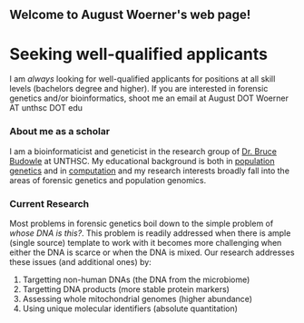 ## Welcome to August Woerner's web page!

# Seeking well-qualified applicants

I am *always* looking for well-qualified applicants for positions at all skill levels (bachelors degree and higher). If you are interested in forensic genetics and/or bioinformatics, shoot me an email at August DOT Woerner AT unthsc DOT edu


### About me as a scholar

I am a bioinformaticist and geneticist in the research group of [Dr. Bruce Budowle](https://www.unthsc.edu/graduate-school-of-biomedical-sciences/molecular-and-medical-genetics/laboratory-faculty-and-staff/) at UNTHSC. My educational background is both in [population genetics](https://uacc.arizona.edu/profile/michael-hammer) and in [computation](https://www2.cs.arizona.edu/~kece/) and my research interests broadly fall into the areas of forensic genetics and population genomics. 

### Current Research

Most problems in forensic genetics boil down to the simple problem of *whose DNA is this?*. This problem is readily addressed when there is ample (single source) template to work with it becomes more challenging when either the DNA is scarce or when the DNA is mixed. Our research addresses these issues (and additional ones) by:

1. Targetting non-human DNAs (the DNA from the microbiome)
2. Targetting DNA products (more stable protein markers)
3. Assessing whole mitochondrial genomes (higher abundance)
4. Using unique molecular identifiers (absolute quantitation)




